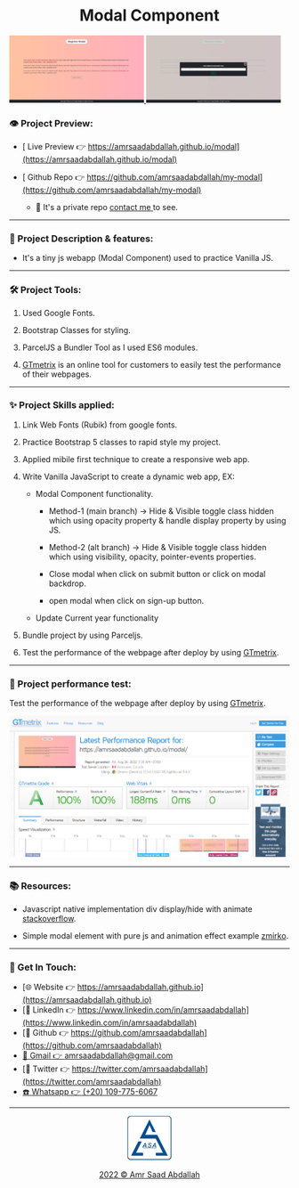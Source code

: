 <h1 align="center"> Modal Component </h1>



<a href="https://amrsaadabdallah.github.io/modal" target="_blank">
<img width="48%" src="./info/modal-not-open.png" alt="modal not open Project viewport Image" />
<img width="48%"  src="./info/modal-open.png" alt="modal open Project viewport Image" />
</a>


### 👁️ Project Preview:

- [ Live Preview 👉 https://amrsaadabdallah.github.io/modal](https://amrsaadabdallah.github.io/modal)


- [ Github Repo 👉 https://github.com/amrsaadabdallah/my-modal](https://github.com/amrsaadabdallah/my-modal)
  - 🚩 It's a private repo <a target="_blank" href="mailto:amrsaadabdallah@gmail.com">contact me </a>to see.

---

### 📝 Project Description & features:

- It's a tiny js webapp (Modal Component) used to practice Vanilla JS.


---

### 🛠️ Project Tools:

1. Used Google Fonts.

1. Bootstrap Classes for styling.

1. ParcelJS a Bundler Tool as I used ES6 modules.

1. [GTmetrix](https://gtmetrix.com/) is an online tool for customers to easily test the performance of their webpages.

---

### :sparkles: Project Skills applied:

1. Link Web Fonts (Rubik) from google fonts.

1. Practice Bootstrap 5 classes to rapid style my project.

1. Applied mibile first technique to create a responsive web app.

1. Write Vanilla JavaScript to create a dynamic web app, EX:

   - Modal Component functionality.

     - Method-1 (main branch) -> Hide & Visible toggle class hidden which using opacity property & handle display property by using JS.

     - Method-2 (alt branch) -> Hide & Visible toggle class hidden which using visibility, opacity, pointer-events properties.

     - Close modal when click on submit button or click on modal backdrop.
     - open modal when click on sign-up button.

   - Update Current year functionality

1. Bundle project by using Parceljs.

1. Test the performance of the webpage after deploy by using [GTmetrix](https://gtmetrix.com/).

---

### 🧪 Project performance test:

Test the performance of the webpage after deploy by using [GTmetrix](https://gtmetrix.com/).

![Project Performane result](./info/modal-performance.jpg)

---

### 📚 Resources:


- Javascript native implementation div display/hide with animate
  [stackoverflow](https://stackoverflow.com/questions/33956637/javascript-native-implementation-div-display-hide-with-animate).

- Simple modal element with pure js and animation effect example [zmirko](https://jsfiddle.net/zmirko/fzn1rs0k/).


---

### 👋 Get In Touch:

- [🌐 Website 👉 https://amrsaadabdallah.github.io](https://amrsaadabdallah.github.io)
- [👔 LinkedIn 👉 https://www.linkedin.com/in/amrsaadabdallah](https://www.linkedin.com/in/amrsaadabdallah)
- [🌟 Github 👉 https://github.com/amrsaadabdallah](https://github.com/amrsaadabdallah)
- [📧 Gmail 👉 amrsaadabdallah@gmail.com](mailto:amrsaadabdallah@gmail.com)
- [🐤 Twitter 👉 https://twitter.com/amrsaadabdallah](https://twitter.com/amrsaadabdallah)
- [:phone: Whatsapp 👉 (+20) 109-775-6067](https://api.whatsapp.com/send/?phone=%2B2001097756067&text&type=phone_number&app_absent=0)

---

<div align="center">
<a target="_blank" href="https://amrsaadabdallah.github.io">
<img  src="./info/asa-logo.svg" alt="asa logo" width="80px">
<p style="margin-bottom:0"> 2022 &copy; Amr Saad Abdallah </p>
</a>
</div>
